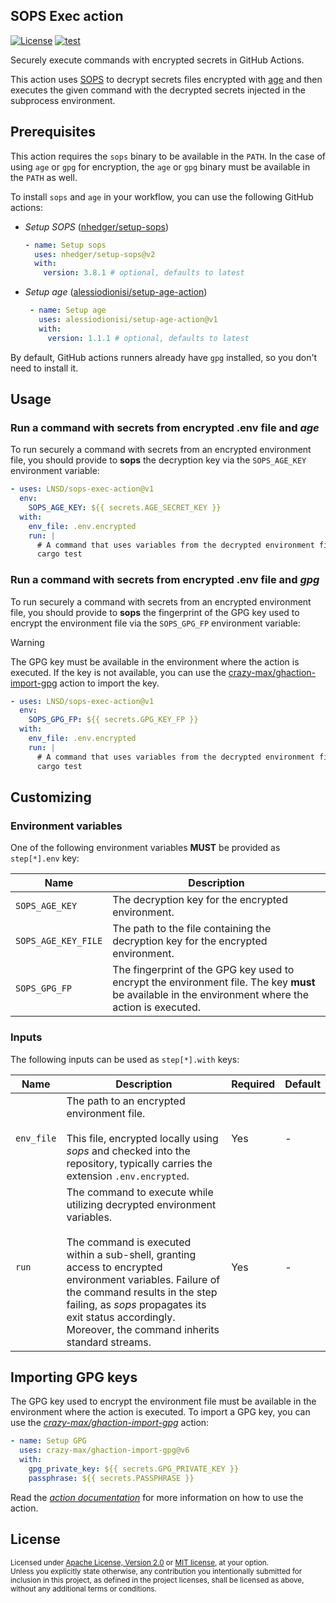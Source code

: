 SOPS Exec action
----------------

[![License](https://img.shields.io/badge/License-MIT%20OR%20Apache%202.0-blue.svg)](#license)
[![test](https://github.com/LNSD/sops-exec-action/actions/workflows/test.yaml/badge.svg)](https://github.com/LNSD/sops-exec-action/actions/workflows/test.yaml)

Securely execute commands with encrypted secrets in GitHub Actions.

This action uses [SOPS](https://getsops.io/) to decrypt secrets files encrypted with [age](https://age-encryption.org/)
and then executes the given command with the decrypted secrets injected in the subprocess environment.

## Prerequisites

This action requires the `sops` binary to be available in the `PATH`. In the case of using `age` or `gpg` for 
encryption, the `age` or `gpg` binary must be available in the `PATH` as well.

To install `sops` and `age` in your workflow, you can use the following GitHub actions:

- _Setup SOPS_ ([nhedger/setup-sops](https://github.com/marketplace/actions/setup-sops))

  ```yaml
  - name: Setup sops
    uses: nhedger/setup-sops@v2
    with:
      version: 3.8.1 # optional, defaults to latest
  ```

- _Setup age_ ([alessiodionisi/setup-age-action](https://github.com/marketplace/actions/setup-age))

   ```yaml
    - name: Setup age
      uses: alessiodionisi/setup-age-action@v1
      with:
        version: 1.1.1 # optional, defaults to latest
    ```

By default, GitHub actions runners already have `gpg` installed, so you don't need to install it.


## Usage

### Run a command with secrets from encrypted .env file and _age_

To run securely a command with secrets from an encrypted environment file, you should provide
to **sops** the decryption key via the `SOPS_AGE_KEY` environment variable:

```yaml
- uses: LNSD/sops-exec-action@v1
  env:
    SOPS_AGE_KEY: ${{ secrets.AGE_SECRET_KEY }}
  with:
    env_file: .env.encrypted
    run: |
      # A command that uses variables from the decrypted environment file (e.g., cargo test)
      cargo test
```

### Run a command with secrets from encrypted .env file and _gpg_

To run securely a command with secrets from an encrypted environment file, you should provide
to **sops** the fingerprint of the GPG key used to encrypt the environment file via the `SOPS_GPG_FP` 
environment variable:

> [!Warning]
> The GPG key must be available in the environment where the action is executed. If the key is not
> available, you can use the [crazy-max/ghaction-import-gpg](https://github.com/marketplace/actions/import-gpg) 
> action to import the key.

```yaml
- uses: LNSD/sops-exec-action@v1
  env:
    SOPS_GPG_FP: ${{ secrets.GPG_KEY_FP }}
  with:
    env_file: .env.encrypted
    run: |
      # A command that uses variables from the decrypted environment file (e.g., cargo test)
      cargo test
```

## Customizing

### Environment variables

One of the following environment variables **MUST** be provided as `step[*].env` key:

| Name                | Description                                                                                                                                         |
|---------------------|-----------------------------------------------------------------------------------------------------------------------------------------------------|
| `SOPS_AGE_KEY`      | The decryption key for the encrypted environment.                                                                                                   |
| `SOPS_AGE_KEY_FILE` | The path to the file containing the decryption key for the encrypted environment.                                                                   |
| `SOPS_GPG_FP`       | The fingerprint of the GPG key used to encrypt the environment file. The key **must** be available in the environment where the action is executed. |

### Inputs

The following inputs can be used as `step[*].with` keys:

| Name       | Description                                                                                                                                                                                                                                                                                                                             | Required | Default |
|------------|-----------------------------------------------------------------------------------------------------------------------------------------------------------------------------------------------------------------------------------------------------------------------------------------------------------------------------------------|----------|---------|
| `env_file` | The path to an encrypted environment file.<br/><br/> This file, encrypted locally using _sops_ and checked into the repository, typically carries the extension `.env.encrypted`.                                                                                                                                                       | Yes      | -       |
| `run`      | The command to execute while utilizing decrypted environment variables.<br/><br/>The command is executed within a sub-shell, granting access to encrypted environment variables. Failure of the command results in the step failing, as _sops_ propagates its exit status accordingly. Moreover, the command inherits standard streams. | Yes      | -       |


## Importing GPG keys

The GPG key used to encrypt the environment file must be available in the environment where the action is executed. To 
import a GPG key, you can use the _[crazy-max/ghaction-import-gpg](https://github.com/marketplace/actions/import-gpg)_
action:

```yaml
- name: Setup GPG
  uses: crazy-max/ghaction-import-gpg@v6
  with:
    gpg_private_key: ${{ secrets.GPG_PRIVATE_KEY }}
    passphrase: ${{ secrets.PASSPHRASE }}
```

Read the _[action documentation](https://github.com/marketplace/actions/import-gpg)_ for more information on 
how to use the action.


## License

<sup>
Licensed under <a href="LICENSE-APACHE">Apache License, Version 2.0</a> or <a href="LICENSE-MIT">MIT license</a>, at your option.
</sup>

<br>

<sub>
Unless you explicitly state otherwise, any contribution you intentionally submitted for inclusion in this project,
as defined in the project licenses, shall be licensed as above, without any additional terms or conditions.
</sub>
